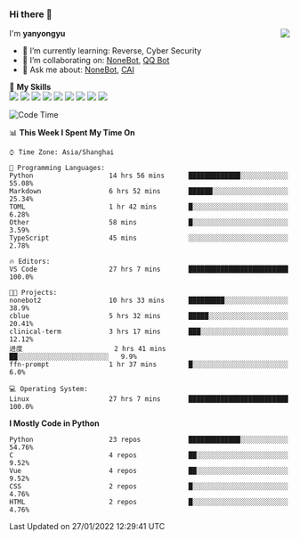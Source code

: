 ### Hi there 👋

<a href="#">
  <img align="right" src="https://github-readme-stats.vercel.app/api?username=yanyongyu&count_private=true&show_icons=true&bg_color=15,f2f7fd,E0EAFC" />
</a>

I'm **yanyongyu**

- 🌱 I’m currently learning: Reverse, Cyber Security
- 👯 I’m collaborating on: [NoneBot](https://github.com/nonebot), [QQ Bot](https://github.com/Mrs4s/go-cqhttp)
- 💬 Ask me about: [NoneBot](https://github.com/nonebot), [CAI](https://github.com/cscs181/CAI)

🌟 **My Skills**  
![](https://img.shields.io/badge/-Python-3e74a2?style=flat-square&logo=Python&logoColor=fff)
![](https://img.shields.io/badge/-Node.js-339933?style=flat-square&logo=Node.js&logoColor=fff)
![](https://img.shields.io/badge/-Vue-4fc08d?style=flat-square&logo=Vue.js&logoColor=fff)
![](https://img.shields.io/badge/-React-2d98ce?style=flat-square&logo=React&logoColor=fff)
![](https://img.shields.io/badge/-Docker-2496ED?style=flat-square&logo=Docker&logoColor=fff)
![](https://img.shields.io/badge/-Linux-000000?style=flat-square&logo=Linux&logoColor=fff)
![](https://img.shields.io/badge/-MySQL-4479A1?style=flat-square&logo=MySQL&logoColor=fff)
![](https://img.shields.io/badge/-Redis-DC382D?style=flat-square&logo=Redis&logoColor=fff)
![](https://img.shields.io/badge/-MongoDB-47A248?style=flat-square&logo=MongoDB&logoColor=fff)

<!--START_SECTION:waka-->
![Code Time](http://img.shields.io/badge/Code%20Time-2%2C066%20hrs%205%20mins-blue)

📊 **This Week I Spent My Time On** 

```text
⌚︎ Time Zone: Asia/Shanghai

💬 Programming Languages: 
Python                   14 hrs 56 mins      █████████████░░░░░░░░░░░░   55.08% 
Markdown                 6 hrs 52 mins       ██████░░░░░░░░░░░░░░░░░░░   25.34% 
TOML                     1 hr 42 mins        █░░░░░░░░░░░░░░░░░░░░░░░░   6.28% 
Other                    58 mins             █░░░░░░░░░░░░░░░░░░░░░░░░   3.59% 
TypeScript               45 mins             ░░░░░░░░░░░░░░░░░░░░░░░░░   2.78%

🔥 Editors: 
VS Code                  27 hrs 7 mins       █████████████████████████   100.0%

🐱‍💻 Projects: 
nonebot2                 10 hrs 33 mins      █████████░░░░░░░░░░░░░░░░   38.9% 
cblue                    5 hrs 32 mins       █████░░░░░░░░░░░░░░░░░░░░   20.41% 
clinical-term            3 hrs 17 mins       ███░░░░░░░░░░░░░░░░░░░░░░   12.12% 
进度                       2 hrs 41 mins       ██░░░░░░░░░░░░░░░░░░░░░░░   9.9% 
ffn-prompt               1 hr 37 mins        █░░░░░░░░░░░░░░░░░░░░░░░░   6.0%

💻 Operating System: 
Linux                    27 hrs 7 mins       █████████████████████████   100.0%

```

**I Mostly Code in Python** 

```text
Python                   23 repos            █████████████░░░░░░░░░░░░   54.76% 
C                        4 repos             ██░░░░░░░░░░░░░░░░░░░░░░░   9.52% 
Vue                      4 repos             ██░░░░░░░░░░░░░░░░░░░░░░░   9.52% 
CSS                      2 repos             █░░░░░░░░░░░░░░░░░░░░░░░░   4.76% 
HTML                     2 repos             █░░░░░░░░░░░░░░░░░░░░░░░░   4.76%

```



 Last Updated on 27/01/2022 12:29:41 UTC
<!--END_SECTION:waka-->
